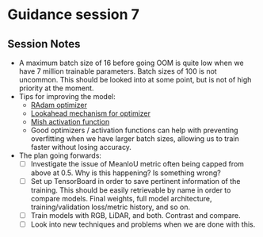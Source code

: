 # Guidance session 7

## Session Notes

* A maximum batch size of 16 before going OOM is quite low when we have 7 million trainable parameters. Batch sizes of 100 is not uncommon. This should be looked into at some point, but is not of high priority at the moment.
* Tips for improving the model:
  * [RAdam optimizer](https://github.com/CyberZHG/keras-radam)
  * [Lookahead mechanism for optimizer](https://github.com/CyberZHG/keras-lookahead)
  * [Mish activation function](https://github.com/digantamisra98/Mish)
  * Good optimizers / activation functions can help with preventing overfitting when we have larger batch sizes, allowing us to train faster without losing accuracy.
* The plan going forwards:
  * [ ] Investigate the issue of MeanIoU metric often being capped from above at 0.5. Why is this happening? Is something wrong?
  * [ ] Set up TensorBoard in order to save pertinent information of the training. This should be easily retrievable by name in order to compare models. Final weights, full model architecture, training/validation loss/metric history, and so on.
  * [ ] Train models with RGB, LiDAR, and both. Contrast and compare.
  * [ ] Look into new techniques and problems when we are done with this.
